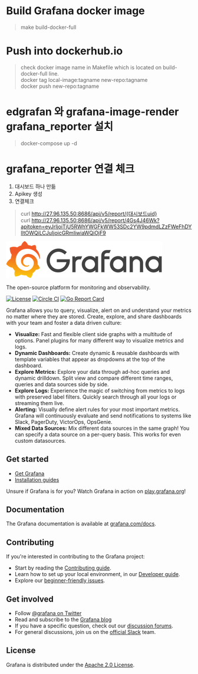 # Build Grafana docker image
> make build-docker-full

# Push into dockerhub.io
> check docker image name in Makefile which is located on build-docker-full line.  <br>
> docker tag local-image:tagname new-repo:tagname <br>
> docker push new-repo:tagname  <br>

<!-- # docker 설치 방법  -->
<!-- > docker run -d --volume=$(pwd):/ed/ --net=host --name=edgrafana ganadara135/edgrafana:7.1.0-pre-render
> docker run -d --volume=$(pwd):/ed/ --net=host --name=edgrafana  -e "GF_INSTALL_PLUGINS=grafana-image-renderer 1.0.12"  ganadara135/edgrafana:7.1.0-pre -->

<!-- > docker run -d --volume=$(pwd):/ed/ -p 3000:3000 --net=host --name=edgrafana ganadara135/edgrafana:7.1.0-pre -->


<!-- # grafana_reporter 설치
> docker run -d --volume=$(pwd):/pdf/ -p 8686:8686 --net="host" --name pdf izakmarais/grafana-reporter -->

# edgrafan 와 grafana-image-render grafana_reporter 설치
> docker-compose up -d

# grafana_reporter 연결 체크
1. 대시보드 하나 만듦 <br>
2. Apikey 생성 <br>
3. 연결체크 <br>
> curl http://27.96.135.50:8686/api/v5/report/{대시보드uid} <br>
> curl http://27.96.135.50:8686/api/v5/report/4Gs4J46Wk?apitoken=eyJrIjoiTjU5RWhYWGFkWW53SDc2YW9pdmdLZzFWeFhDYlltOWQiLCJuIjoicGRmIiwiaWQiOjF9




![Grafana](docs/logo-horizontal.png)

The open-source platform for monitoring and observability.

[![License](https://img.shields.io/github/license/grafana/grafana)](LICENSE)
[![Circle CI](https://img.shields.io/circleci/build/gh/grafana/grafana)](https://circleci.com/gh/grafana/grafana)
[![Go Report Card](https://goreportcard.com/badge/github.com/grafana/grafana)](https://goreportcard.com/report/github.com/grafana/grafana)

Grafana allows you to query, visualize, alert on and understand your metrics no matter where they are stored. Create, explore, and share dashboards with your team and foster a data driven culture:

- **Visualize:** Fast and flexible client side graphs with a multitude of options. Panel plugins for many different way to visualize metrics and logs.
- **Dynamic Dashboards:** Create dynamic & reusable dashboards with template variables that appear as dropdowns at the top of the dashboard.
- **Explore Metrics:** Explore your data through ad-hoc queries and dynamic drilldown. Split view and compare different time ranges, queries and data sources side by side.
- **Explore Logs:** Experience the magic of switching from metrics to logs with preserved label filters. Quickly search through all your logs or streaming them live.
- **Alerting:** Visually define alert rules for your most important metrics. Grafana will continuously evaluate and send notifications to systems like Slack, PagerDuty, VictorOps, OpsGenie.
- **Mixed Data Sources:** Mix different data sources in the same graph! You can specify a data source on a per-query basis. This works for even custom datasources.

## Get started

- [Get Grafana](https://grafana.com/get)
- [Installation guides](http://docs.grafana.org/installation/)

Unsure if Grafana is for you? Watch Grafana in action on [play.grafana.org](https://play.grafana.org/)!

## Documentation

The Grafana documentation is available at [grafana.com/docs](https://grafana.com/docs/).

## Contributing

If you're interested in contributing to the Grafana project:

- Start by reading the [Contributing guide](/CONTRIBUTING.md).
- Learn how to set up your local environment, in our [Developer guide](/contribute/developer-guide.md).
- Explore our [beginner-friendly issues](https://github.com/grafana/grafana/issues?q=is%3Aopen+is%3Aissue+label%3A%22beginner+friendly%22).

## Get involved

- Follow [@grafana on Twitter](https://twitter.com/grafana/)
- Read and subscribe to the [Grafana blog](https://grafana.com/blog/)
- If you have a specific question, check out our [discussion forums](https://community.grafana.com/).
- For general discussions, join us on the [official Slack](http://slack.raintank.io/) team.

## License

Grafana is distributed under the [Apache 2.0 License](https://github.com/grafana/grafana/blob/master/LICENSE).
